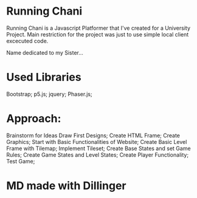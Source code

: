 Running Chani
========

Running Chani is a Javascript Platformer that I've created for a University Project. 
Main restriction for the project was just to use simple local client excecuted code.

Name dedicated to my Sister...


Used Libraries
==============

Bootstrap;
p5.js;
jquery;
Phaser.js;

Approach:
========

Brainstorm for Ideas
Draw First Designs;
Create HTML Frame;
Create Graphics;
Start with Basic Functionalities of Website;
Create Basic Level Frame with Tilemap;
Implement Tileset;
Create Base States and set Game Rules;
Create Game States and Level States;
Create Player Functionality;
Test Game;


# MD made with Dillinger

